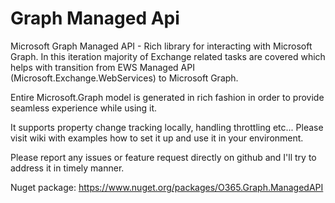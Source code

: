 # Graph Managed Api

Microsoft Graph Managed API - Rich library for interacting with Microsoft Graph. In this iteration majority of Exchange related tasks are covered which helps with transition from EWS Managed API (Microsoft.Exchange.WebServices) to Microsoft Graph.

Entire Microsoft.Graph model is generated in rich fashion in order to provide seamless experience while using it.

It supports property change tracking locally, handling throttling etc... Please visit wiki with examples how to set it up and use it in your environment.

Please report any issues or feature request directly on github and I'll try to address it in timely manner.

Nuget package: https://www.nuget.org/packages/O365.Graph.ManagedAPI
